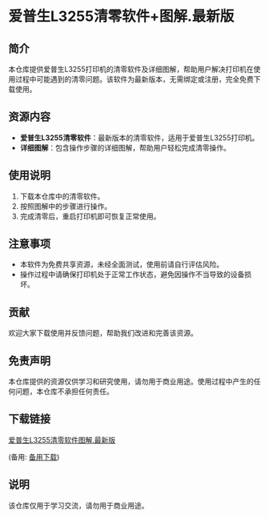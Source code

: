 # 爱普生L3255清零软件+图解.最新版

## 简介
本仓库提供爱普生L3255打印机的清零软件及详细图解，帮助用户解决打印机在使用过程中可能遇到的清零问题。该软件为最新版本，无需绑定或注册，完全免费下载使用。

## 资源内容
- **爱普生L3255清零软件**：最新版本的清零软件，适用于爱普生L3255打印机。
- **详细图解**：包含操作步骤的详细图解，帮助用户轻松完成清零操作。

## 使用说明
1. 下载本仓库中的清零软件。
2. 按照图解中的步骤进行操作。
3. 完成清零后，重启打印机即可恢复正常使用。

## 注意事项
- 本软件为免费共享资源，未经全面测试，使用前请自行评估风险。
- 操作过程中请确保打印机处于正常工作状态，避免因操作不当导致的设备损坏。

## 贡献
欢迎大家下载使用并反馈问题，帮助我们改进和完善该资源。

## 免责声明
本仓库提供的资源仅供学习和研究使用，请勿用于商业用途。使用过程中产生的任何问题，本仓库不承担任何责任。

## 下载链接
[爱普生L3255清零软件图解.最新版](https://pan.quark.cn/s/0fb215506096) 

(备用: [备用下载](https://pan.baidu.com/s/1wrT8NDK_FdZpOjRnPvZ-5w?pwd=1234))

## 说明

该仓库仅用于学习交流，请勿用于商业用途。

